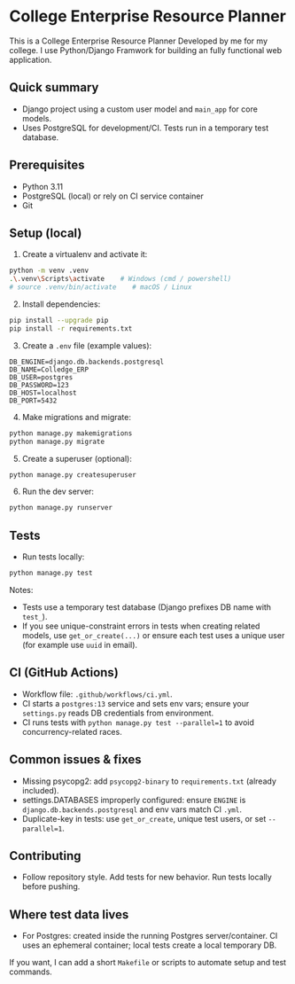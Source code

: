 # College Enterprise Resource Planner

This is a College Enterprise Resource Planner Developed by me for my college. I use Python/Django Framwork for building an fully functional web application.

## Quick summary
- Django project using a custom user model and `main_app` for core models.
- Uses PostgreSQL for development/CI. Tests run in a temporary test database.

## Prerequisites
- Python 3.11
- PostgreSQL (local) or rely on CI service container
- Git

## Setup (local)
1. Create a virtualenv and activate it:

```bash
python -m venv .venv
.\.venv\Scripts\activate    # Windows (cmd / powershell)
# source .venv/bin/activate    # macOS / Linux
```

2. Install dependencies:

```bash
pip install --upgrade pip
pip install -r requirements.txt
```

3. Create a `.env` file (example values):

```
DB_ENGINE=django.db.backends.postgresql
DB_NAME=Colledge_ERP
DB_USER=postgres
DB_PASSWORD=123
DB_HOST=localhost
DB_PORT=5432
```

4. Make migrations and migrate:

```bash
python manage.py makemigrations
python manage.py migrate
```

5. Create a superuser (optional):

```bash
python manage.py createsuperuser
```

6. Run the dev server:

```bash
python manage.py runserver
```

## Tests
- Run tests locally:

```bash
python manage.py test
```

Notes:
- Tests use a temporary test database (Django prefixes DB name with `test_`).
- If you see unique-constraint errors in tests when creating related models, use `get_or_create(...)` or ensure each test uses a unique user (for example use `uuid` in email).

## CI (GitHub Actions)
- Workflow file: `.github/workflows/ci.yml`.
- CI starts a `postgres:13` service and sets env vars; ensure your `settings.py` reads DB credentials from environment.
- CI runs tests with `python manage.py test --parallel=1` to avoid concurrency-related races.

## Common issues & fixes
- Missing psycopg2: add `psycopg2-binary` to `requirements.txt` (already included).
- settings.DATABASES improperly configured: ensure `ENGINE` is `django.db.backends.postgresql` and env vars match CI `.yml`.
- Duplicate-key in tests: use `get_or_create`, unique test users, or set `--parallel=1`.

## Contributing
- Follow repository style. Add tests for new behavior. Run tests locally before pushing.

## Where test data lives
- For Postgres: created inside the running Postgres server/container. CI uses an ephemeral container; local tests create a local temporary DB.

If you want, I can add a short `Makefile` or scripts to automate setup and test commands.

